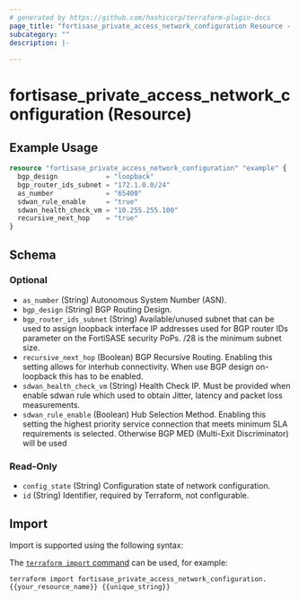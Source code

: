 ```yaml
---
# generated by https://github.com/hashicorp/terraform-plugin-docs
page_title: "fortisase_private_access_network_configuration Resource - fortisase"
subcategory: ""
description: |-
  
---
```


# fortisase_private_access_network_configuration (Resource)



## Example Usage

```terraform
resource "fortisase_private_access_network_configuration" "example" {
  bgp_design            = "loopback"
  bgp_router_ids_subnet = "172.1.0.0/24"
  as_number             = "65400"
  sdwan_rule_enable     = "true"
  sdwan_health_check_vm = "10.255.255.100"
  recursive_next_hop    = "true"
}
```

<!-- schema generated by tfplugindocs -->
## Schema

### Optional

- `as_number` (String) Autonomous System Number (ASN).
- `bgp_design` (String) BGP Routing Design.
- `bgp_router_ids_subnet` (String) Available/unused subnet that can be used to assign loopback interface IP addresses used for BGP router IDs parameter on the FortiSASE security PoPs. /28 is the minimum subnet size.
- `recursive_next_hop` (Boolean) BGP Recursive Routing. Enabling this setting allows for interhub connectivity. When use BGP design on-loopback this has to be enabled.
- `sdwan_health_check_vm` (String) Health Check IP. Must be provided when enable sdwan rule which used to obtain Jitter, latency and packet loss measurements.
- `sdwan_rule_enable` (Boolean) Hub Selection Method. Enabling this setting the highest priority service connection that meets minimum SLA requirements is selected. Otherwise BGP MED (Multi-Exit Discriminator) will be used

### Read-Only

- `config_state` (String) Configuration state of network configuration.
- `id` (String) Identifier, required by Terraform, not configurable.

## Import

Import is supported using the following syntax:

The [`terraform import` command](https://developer.hashicorp.com/terraform/cli/commands/import) can be used, for example:

```shell
terraform import fortisase_private_access_network_configuration.{{your_resource_name}} {{unique_string}}
```
